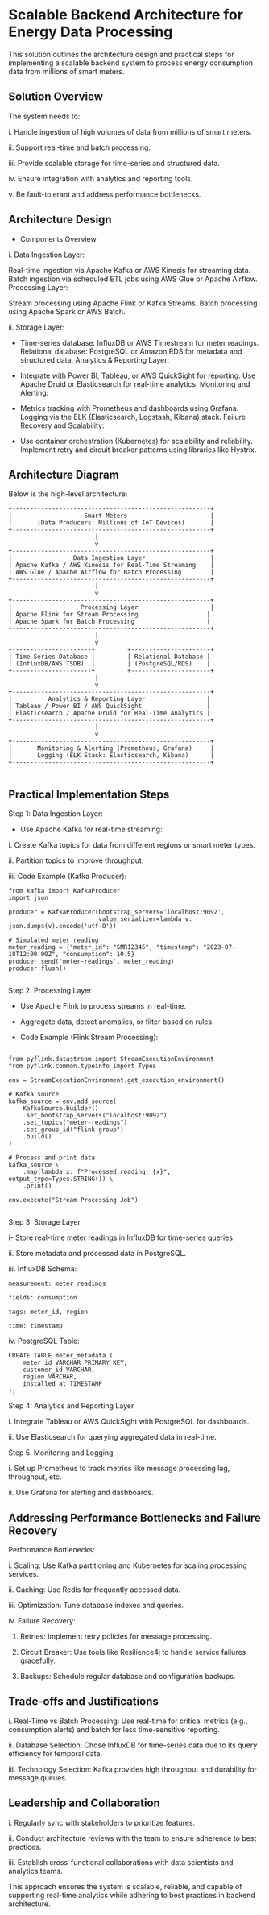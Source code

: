 # Scalable Backend Architecture for Energy Data Processing

This solution outlines the architecture design and practical steps for implementing a scalable backend system to process energy consumption data from millions of smart meters.

## Solution Overview
The system needs to:

i. Handle ingestion of high volumes of data from millions of smart meters.

ii. Support real-time and batch processing.

iii. Provide scalable storage for time-series and structured data.

iv. Ensure integration with analytics and reporting tools.

v. Be fault-tolerant and address performance bottlenecks.

## Architecture Design

- Components Overview

i. Data Ingestion Layer:

Real-time ingestion via Apache Kafka or AWS Kinesis for streaming data.
Batch ingestion via scheduled ETL jobs using AWS Glue or Apache Airflow.
Processing Layer:

Stream processing using Apache Flink or Kafka Streams.
Batch processing using Apache Spark or AWS Batch.

ii. Storage Layer:

- Time-series database: InfluxDB or AWS Timestream for meter readings.
Relational database: PostgreSQL or Amazon RDS for metadata and structured data.
Analytics & Reporting Layer:

- Integrate with Power BI, Tableau, or AWS QuickSight for reporting.
Use Apache Druid or Elasticsearch for real-time analytics.
Monitoring and Alerting:

- Metrics tracking with Prometheus and dashboards using Grafana.
Logging via the ELK (Elasticsearch, Logstash, Kibana) stack.
Failure Recovery and Scalability:

- Use container orchestration (Kubernetes) for scalability and reliability.
Implement retry and circuit breaker patterns using libraries like Hystrix.

##  Architecture Diagram
Below is the high-level architecture:

```
+-------------------------------------------------------+
|                    Smart Meters                       |
|       (Data Producers: Millions of IoT Devices)       |
+-------------------------------------------------------+
                        |
                        v
+-------------------------------------------------------+
|                 Data Ingestion Layer                  |
| Apache Kafka / AWS Kinesis for Real-Time Streaming    |
| AWS Glue / Apache Airflow for Batch Processing        |
+-------------------------------------------------------+
                        |
                        v
+-------------------------------------------------------+
|                   Processing Layer                    |
| Apache Flink for Stream Processing                   |
| Apache Spark for Batch Processing                    |
+-------------------------------------------------------+
                        |
                        v
+----------------------+         +----------------------+
| Time-Series Database |         | Relational Database |
| (InfluxDB/AWS TSDB)  |         | (PostgreSQL/RDS)    |
+----------------------+         +----------------------+
                        |
                        v
+-------------------------------------------------------+
|          Analytics & Reporting Layer                 |
| Tableau / Power BI / AWS QuickSight                  |
| Elasticsearch / Apache Druid for Real-Time Analytics |
+-------------------------------------------------------+
                        |
                        v
+-------------------------------------------------------+
|       Monitoring & Alerting (Prometheus, Grafana)     |
|       Logging (ELK Stack: Elasticsearch, Kibana)      |
+-------------------------------------------------------+


```
## Practical Implementation Steps

Step 1: Data Ingestion Layer:

-  Use Apache Kafka for real-time streaming:

i. Create Kafka topics for data from different regions or smart meter types.

ii. Partition topics to improve throughput.

iii. Code Example (Kafka Producer):

```
from kafka import KafkaProducer
import json

producer = KafkaProducer(bootstrap_servers='localhost:9092',
                         value_serializer=lambda v: json.dumps(v).encode('utf-8'))

# Simulated meter reading
meter_reading = {"meter_id": "SMR12345", "timestamp": "2023-07-18T12:00:00Z", "consumption": 10.5}
producer.send('meter-readings', meter_reading)
producer.flush()


```

Step 2: Processing Layer

- Use Apache Flink to process streams in real-time.

- Aggregate data, detect anomalies, or filter based on rules.

- Code Example (Flink Stream Processing):

```

from pyflink.datastream import StreamExecutionEnvironment
from pyflink.common.typeinfo import Types

env = StreamExecutionEnvironment.get_execution_environment()

# Kafka source
kafka_source = env.add_source(
    KafkaSource.builder()
    .set_bootstrap_servers("localhost:9092")
    .set_topics("meter-readings")
    .set_group_id("flink-group")
    .build()
)

# Process and print data
kafka_source \
    .map(lambda x: f"Processed reading: {x}", output_type=Types.STRING()) \
    .print()

env.execute("Stream Processing Job")


```

Step 3: Storage Layer

i- Store real-time meter readings in InfluxDB for time-series queries.

ii. Store metadata and processed data in PostgreSQL.

iii. InfluxDB Schema:

```
measurement: meter_readings

fields: consumption

tags: meter_id, region

time: timestamp

```

iv. PostgreSQL Table:

```
CREATE TABLE meter_metadata (
    meter_id VARCHAR PRIMARY KEY,
    customer_id VARCHAR,
    region VARCHAR,
    installed_at TIMESTAMP
);

```

Step 4: Analytics and Reporting Layer

i. Integrate Tableau or AWS QuickSight with PostgreSQL for dashboards.

ii. Use Elasticsearch for querying aggregated data in real-time.


Step 5: Monitoring and Logging

i. Set up Prometheus to track metrics like message processing lag, throughput, etc.

ii. Use Grafana for alerting and dashboards.

## Addressing Performance Bottlenecks and Failure Recovery

Performance Bottlenecks:

i. Scaling: Use Kafka partitioning and Kubernetes for scaling processing services.

ii. Caching: Use Redis for frequently accessed data.

iii. Optimization: Tune database indexes and queries.

iv. Failure Recovery:

1. Retries: Implement retry policies for message processing.

2. Circuit Breaker: Use tools like Resilience4j to handle service failures gracefully.

3. Backups: Schedule regular database and configuration backups.

## Trade-offs and Justifications

i. Real-Time vs Batch Processing: Use real-time for critical metrics (e.g., consumption alerts) and batch for less time-sensitive reporting.

ii. Database Selection: Chose InfluxDB for time-series data due to its query efficiency for temporal data.


iii. Technology Selection: Kafka provides high throughput and durability for message queues.

## Leadership and Collaboration

i. Regularly sync with stakeholders to prioritize features.

ii. Conduct architecture reviews with the team to ensure adherence to best practices.

iii. Establish cross-functional collaborations with data scientists and analytics teams.

This approach ensures the system is scalable, reliable, and capable of supporting real-time analytics while adhering to best practices in backend architecture.
